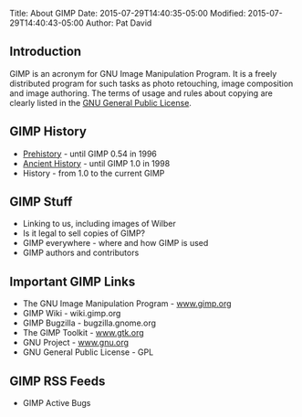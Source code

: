 Title: About GIMP
Date: 2015-07-29T14:40:35-05:00
Modified: 2015-07-29T14:40:43-05:00
Author: Pat David


## Introduction

GIMP is an acronym for GNU Image Manipulation Program.
It is a freely distributed program for such tasks as photo retouching, image composition and image authoring.
The terms of usage and rules about copying are clearly listed in the [GNU General Public License](/about/COPYING.txt).



## GIMP History

* [Prehistory][] - until GIMP 0.54 in 1996
* [Ancient History][] - until GIMP 1.0 in 1998
* History - from 1.0 to the current GIMP

[Prehistory]: {filename}prehistory.md
[Ancient History]: {filename}ancient_history.md


## GIMP Stuff

* Linking to us, including images of Wilber
* Is it legal to sell copies of GIMP?
* GIMP everywhere - where and how GIMP is used
* GIMP authors and contributors



## Important GIMP Links

* The GNU Image Manipulation Program - www.gimp.org
* GIMP Wiki - wiki.gimp.org
* GIMP Bugzilla - bugzilla.gnome.org
* The GIMP Toolkit - www.gtk.org
* GNU Project - www.gnu.org
* GNU General Public License - GPL



## GIMP RSS Feeds

* GIMP Active Bugs

